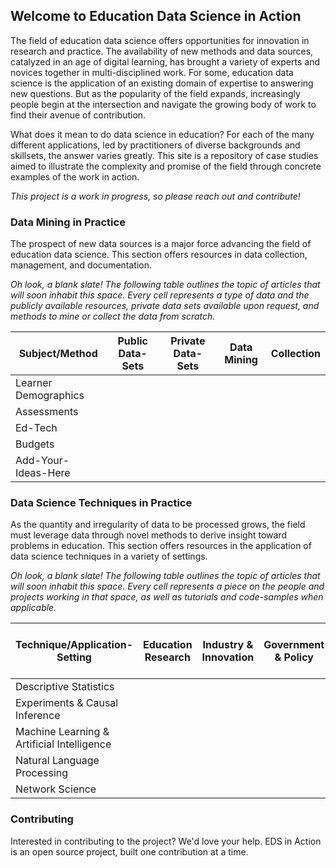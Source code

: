 ## Welcome to Education Data Science in Action

The field of education data science offers opportunities for innovation in research and practice. The availability of new methods and data sources, catalyzed in an age of digital learning, has brought a variety of experts and novices together in multi-disciplined work. For some, education data science is the application of an existing domain of expertise to answering new questions. But as the popularity of the field expands, increasingly people begin at the intersection and navigate the growing body of work to find their avenue of contribution.

What does it mean to do data science in education? For each of the many different applications, led by practitioners of diverse backgrounds and skillsets, the answer varies greatly. This site is a repository of case studies aimed to illustrate the complexity and promise of the field through concrete examples of the work in action. 

_This project is a work in progress, so please reach out and contribute!_

### Data Mining in Practice 

The prospect of new data sources is a major force advancing the field of education data science. This section offers resources in data collection, management, and documentation.

_Oh look, a blank slate! The following table outlines the topic of articles that will soon inhabit this space. Every cell represents a type of data and the publicly available resources, private data sets available upon request, and methods to mine or collect the data from scratch._

| Subject/Method| Public Data-Sets | Private Data-Sets | Data Mining | Collection |
| ----------- | ----------- | ----------- | ----------- | ----------- |
| Learner Demographics |  |  |  |  |
| Assessments |  |  |  |  |
| Ed-Tech |  |  |  |  |
| Budgets |  |  |  |  |
| Add-Your-Ideas-Here  |  |  |  |  |

### Data Science Techniques in Practice

As the quantity and irregularity of data to be processed grows, the field must leverage data through novel methods to derive insight toward problems in education. This section offers resources in the application of data science techniques in a variety of settings.

_Oh look, a blank slate! The following table outlines the topic of articles that will soon inhabit this space. Every cell represents a piece on the people and projects working in that space, as well as tutorials and code-samples when applicable._

| Technique/Application-Setting| Education Research | Industry & Innovation | Government & Policy | School Districts & Educators |
| ----------- | ----------- | ----------- | ----------- | ----------- |
| Descriptive Statistics |  |  |  |  |
| Experiments & Causal Inference |  |  |  |  |
| Machine Learning & Artificial Intelligence  |  |  |  |  |
| Natural Language Processing |  |  |  |  |
| Network Science |  |  |  |  |

### Contributing
Interested in contributing to the project? We'd love your help. EDS in Action is an open source project, built one contribution at a time. 
